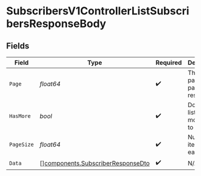 # SubscribersV1ControllerListSubscribersResponseBody


## Fields

| Field                                                                                  | Type                                                                                   | Required                                                                               | Description                                                                            |
| -------------------------------------------------------------------------------------- | -------------------------------------------------------------------------------------- | -------------------------------------------------------------------------------------- | -------------------------------------------------------------------------------------- |
| `Page`                                                                                 | *float64*                                                                              | :heavy_check_mark:                                                                     | The current page of the paginated response                                             |
| `HasMore`                                                                              | *bool*                                                                                 | :heavy_check_mark:                                                                     | Does the list have more items to fetch                                                 |
| `PageSize`                                                                             | *float64*                                                                              | :heavy_check_mark:                                                                     | Number of items on each page                                                           |
| `Data`                                                                                 | [][components.SubscriberResponseDto](../../models/components/subscriberresponsedto.md) | :heavy_check_mark:                                                                     | N/A                                                                                    |